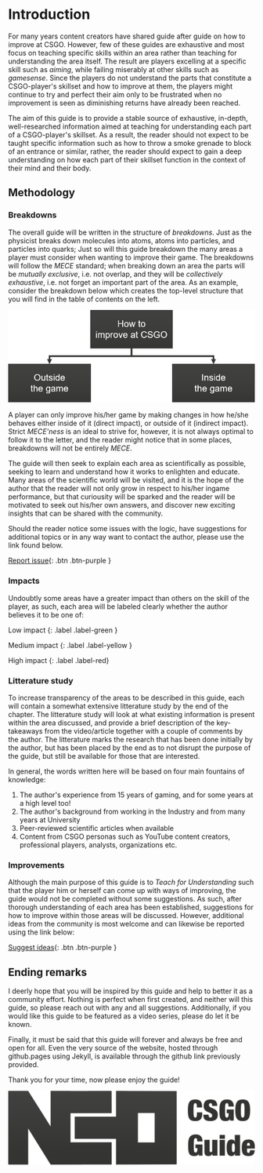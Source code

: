 # Introduction

For many years content creators have shared guide after guide on how to improve at CSGO. However, few of these guides are exhaustive and most focus on teaching specific skills within an area rather than teaching for understanding the area itself. The result are players excelling at a specific skill such as *aiming*, while failing miserably at other skills such as *gamesense*. Since the players do not understand the parts that constitute a CSGO-player's skillset and how to improve at them, the players might continue to try and perfect their aim only to be frustrated when no improvement is seen as diminishing returns have already been reached.

The aim of this guide is to provide a stable source of exhaustive, in-depth, well-researched information aimed at teaching for understanding each part of a CSGO-player's skillset. 
As a result, the reader should not expect to be taught specific information such as how to throw a smoke grenade to block of an entrance or similar, rather, the reader should expect to gain a deep understanding on how each part of their skillset function in the context of their mind and their body. 

## Methodology

### Breakdowns

The overall guide will be written in the structure of *breakdowns*. Just as the physicist breaks down molecules into atoms, atoms into particles, and particles into quarks; Just so will this guide breakdown the many areas a player must consider when wanting to improve their game. The breakdowns will follow the *MECE* standard; when breaking down an area the parts will be *mutually exclusive*, i.e. not overlap, and they will be *collectively exhaustive*, i.e. not forget an important part of the area. As an example, consider the breakdown below which creates the top-level structure that you will find in the table of contents on the left. 

![](images/breakdown_upper.png?raw=true "Initial breakdown and structure of guide")

A player can only improve his/her game by making changes in how he/she behaves either inside of it (direct impact), or outside of it (indirect impact). Strict *MECE'ness* is an ideal to strive for, however, it is not always optimal to follow it to the letter, and the reader might notice that in some places, breakdowns will not be entirely *MECE*. 

The guide will then seek to explain each area as scientifically as possible, seeking to learn and understand how it works to enlighten and educate. Many areas of the scientific world will be visited, and it is the hope of the author that the reader will not only grow in respect to his/her ingame performance, but that curiousity will be sparked and the reader will be motivated to seek out his/her own answers, and discover new exciting insights that can be shared with the community. 

Should the reader notice some issues with the logic, have suggestions for additional topics or in any way want to contact the author, please use the link found below. 

[Report issue](https://github.com/miqlliot/CSGOguides/issues){: .btn .btn-purple }

### Impacts

Undoubtly some areas have a greater impact than others on the skill of the player, as such, each area will be labeled clearly whether the author believes it to be one of: 

Low impact
{: .label .label-green }

Medium impact
{: .label .label-yellow }

High impact
{: .label .label-red}

### Litterature study

To increase transparency of the areas to be described in this guide, each will contain a somewhat extensive litterature study by the end of the chapter. The litterature study will look at what existing information is present within the area discussed, and provide a brief description of the key-takeaways from the video/article together with a couple of comments by the author. The litterature marks the research that has been done initially by the author, but has been placed by the end as to not disrupt the purpose of the guide, but still be available for those that are interested. 

In general, the words written here will be based on four main fountains of knowledge:

1. The author's experience from 15 years of gaming, and for some years at a high level too! 
2. The author's background from working in the Industry and from many years at University
3. Peer-reviewed scientific articles when available
4. Content from CSGO personas such as YouTube content creators, professional players, analysts, organizations etc. 

### Improvements

Although the main purpose of this guide is to *Teach for Understanding* such that the player him or herself can come up with ways of improving, the guide would not be completed without some suggestions. As such, after thorough understanding of each area has been established, suggestions for how to improve within those areas will be discussed. However, additional ideas from the community is most welcome and can likewise be reported using the link below:

[Suggest ideas](https://github.com/miqlliot/CSGOguides/issues){: .btn .btn-purple }

## Ending remarks

I deerly hope that you will be inspired by this guide and help to better it as a community effort. Nothing is perfect when first created, and neither will this guide, so please reach out with any and all suggestions. Additionally, if you would like this guide to be featured as a video series, please do let it be known. 

Finally, it must be said that this guide will forever and always be free and open for all. Even the very source of the website, hosted through github.pages using Jekyll, is available through the github link previously provided. 

Thank you for your time, now please enjoy the guide!

![](images/neoblack.png?raw=true "neo CSGO guide")


